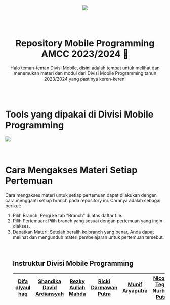 <p align="center">
  <img src="https://media1.tenor.com/m/PVOLP-zHqooAAAAC/hello.gif">
</p>
<br>
<br>
<h1 align="center">Repository Mobile Programming AMCC 2023/2024 📱</h1> 
<p align="center">Halo teman-teman Divisi Mobile, disini adalah tempat untuk melihat dan menemukan materi dan modul dari Divisi Mobile Programming tahun 2023/2024 yang pastinya keren-keren!</p><br>
<br>

# Tools yang dipakai di Divisi Mobile Programming
![](https://skillicons.dev/icons?i=vscode,androidstudio,figma,dart,flutter&theme=light)
<br>
<br>
<br>
# Cara Mengakses Materi Setiap Pertemuan
Cara mengakses materi untuk setiap pertemuan dapat dilakukan dengan cara mengganti setiap branch pada repository ini. Caranya adalah sebagai berikut:

<ol>
  <li>Pilih Branch: Pergi ke tab "Branch" di atas daftar file.</li>
  <li>Pilih Pertemuan: Pilih branch yang sesuai dengan pertemuan yang ingin diakses.</li>
  <li>Dapatkan Materi: Setelah beralih ke branch yang benar, Anda dapat melihat dan mengunduh materi pembelajaran untuk pertemuan tersebut.</li>
</ul>
<br>
<br>


## Instruktur Divisi Mobile Programming

| [Difa dlyaul haq ](https://github.com/difadlyaulhaq)| [Shandika David Ardiansyah](https://github.com/shandikadav#-about-me) | [Rezky Auliah Mahda ](https://github.com/RzkyAul30) | [Ricki Darmawan Putra](https://github.com/RickiGut) |  [Munif Aryaputra](https://github.com/xicerya)|[Nicolas Tegar Nurhadi Putra ](https://github.com/nicolast74)|
| -------- | -------- | -------- | -------- | -------- | -------- | 

        
        
        
